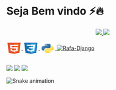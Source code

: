 # Seja Bem vindo ⚡🔥
<div align="center">
  <a href="https://github.com/Deivisson7-coder">
  <img height="180px" src="https://github-readme-stats.vercel.app/api?username=Deivisson7-coder&show_icons=true&theme=yeblu&include_all_commits=true&count_private=true"/>
  <img height="180px" src="https://github-readme-stats.vercel.app/api/top-langs/?username=Deivisson7-coder&layout=compact&langs_count=7&theme=yeblu"/>
</div>
<div style="display: inline_block"><br>
  <img align="center" alt="Rafa-HTML" height="30" width="40" src="https://raw.githubusercontent.com/devicons/devicon/master/icons/html5/html5-original.svg">
  <img align="center" alt="Rafa-CSS" height="30" width="40" src="https://raw.githubusercontent.com/devicons/devicon/master/icons/css3/css3-original.svg">
  <img align="center" alt="Rafa-Python" height="30" width="40" src="https://raw.githubusercontent.com/devicons/devicon/master/icons/python/python-original.svg">
    <img align="center" alt="Rafa-Django" height="30" width="40" src="https://cdn.worldvectorlogo.com/logos/django.svg">
</div>
  
  ##
 
<div> 
  <a href="https://www.instagram.com/deivisson.dev/" target="_blank"><img src="https://img.shields.io/badge/-Instagram-%23E4405F?style=for-the-badge&logo=instagram&logoColor=white" target="_blank"></a>
  <a href = "mailto:deivissonrocha.oficial@gmail.com"><img src="https://img.shields.io/badge/-Gmail-%23333?style=for-the-badge&logo=gmail&logoColor=white" target="_blank"></a>
  <a href="https://www.linkedin.com/in/deivisson-da-silva-rocha-a89769220/" target="_blank"><img src="https://img.shields.io/badge/-LinkedIn-%230077B5?style=for-the-badge&logo=linkedin&logoColor=white" target="_blank"></a> 
  
  
  ![Snake animation](https://github.com/Deivisson7-coder/Deivisson7-coder/blob/output/github-contribution-grid-snake.svg)

